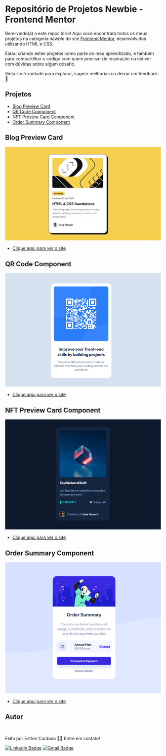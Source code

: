 # Repositório de Projetos Newbie - Frontend Mentor

Bem-vindo(a) a este repositório! Aqui você encontrará todos os meus projetos na categoria *newbie* do site [Frontend Mentor](https://www.frontendmentor.io/), desenvolvidos utilizando HTML e CSS.  

Estou criando estes projetos como parte do meu aprendizado, e também para compartilhar o código com quem precisar de inspiração ou estiver com dúvidas sobre algum desafio.

Sinta-se à vontade para explorar, sugerir melhorias ou deixar um feedback. 🚀

## Projetos
- [Blog Preview Card](#blog-preview-card)
- [QR Code Component](#qr-code-component)
- [NFT Preview Card Component](#nft-preview-card-component)
- [Order Summary Component](#order-summary-component)

## Blog Preview Card <a name="blog-preview-card"></a>
![Blog preview card](./blog-preview-card/blog-preview-card.jpg)
- [Clique aqui para ver o site](https://blog-preview-card-esther.netlify.app/)

## QR Code Component <a name="qr-code-component"></a>
![QR Code Component](./qr-code-component/qr-code-readme.png)
- [Clique aqui para ver o site](https://qr-code-component-esther.netlify.app/)

## NFT Preview Card Component <a name="nft-preview-card-component"></a>
![NFT Preview Card Component](./nft-preview-card-component/nft-readme.png)
- [Clique aqui para ver o site](https://nft-preview-card-component-esther.netlify.app/)

## Order Summary Component <a name="order-summary-component"></a>
![Order Summary Component](./order-summary-component/order-summary-readme.png)
- [Clique aqui para ver o site](https://order-summary-component-esther.netlify.app/)

## Autor
<a href="https://www.instagram.com/_esther_cardoso/">
 <img src="https://avatars.githubusercontent.com/u/70102263?v=4" width="200px;" alt=""/>
 <br />
</a>

Feito por Esther Cardoso 👋🏽 Entre em contato!

[![Linkedin Badge](https://img.shields.io/badge/-Esther-blue?style=flat-square&logo=Linkedin&logoColor=white&link=https://www.linkedin.com/in/esther-cardoso/)](https://www.linkedin.com/in/esther-cardoso/)
[![Gmail Badge](https://img.shields.io/badge/-esthercardosofernandes@gmail.com-c14438?style=flat-square&logo=Gmail&logoColor=white&link=mailto:esthercardosofernandes.com)](mailto:esthercardosofernandes@gmail.com)